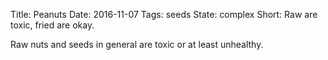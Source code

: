 Title: Peanuts
Date: 2016-11-07
Tags: seeds
State: complex
Short: Raw are toxic, fried are okay.

Raw nuts and seeds in general are toxic or at least unhealthy.
